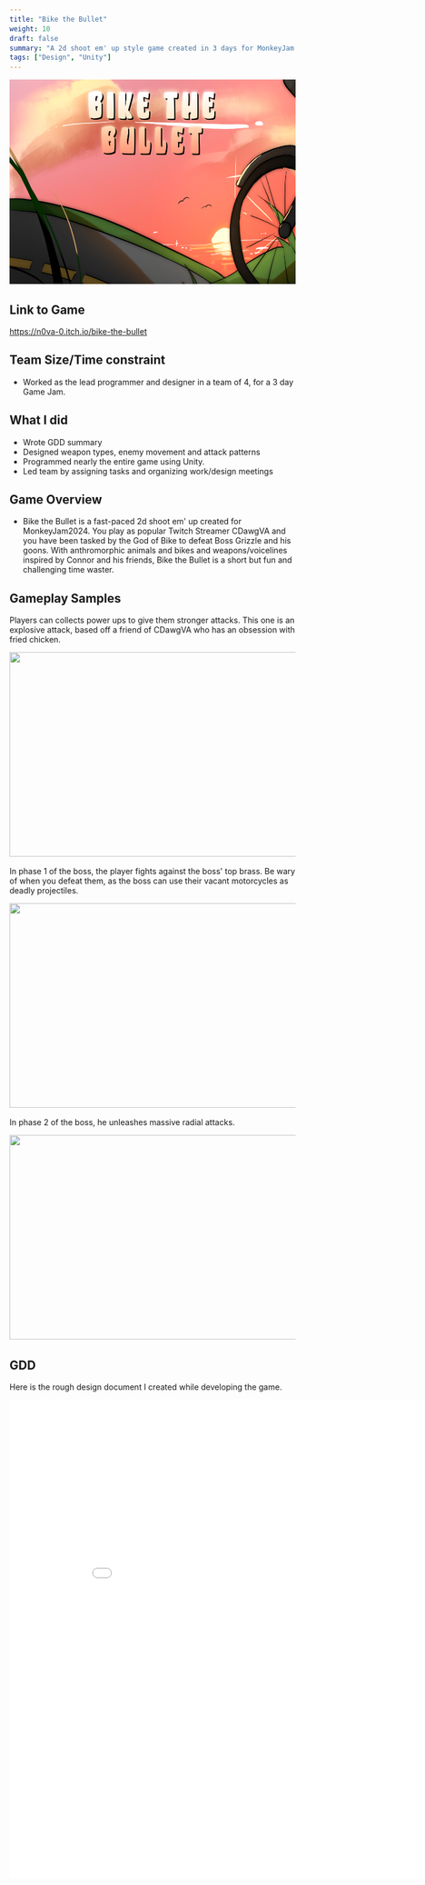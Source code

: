 ```yaml
---
title: "Bike the Bullet"
weight: 10
draft: false
summary: "A 2d shoot em' up style game created in 3 days for MonkeyJam 2024"
tags: ["Design", "Unity"]
---
```

<p><img src="btbmm.png" width="640" height = "360"></p>


## Link to Game

https://n0va-0.itch.io/bike-the-bullet

## Team Size/Time constraint
- Worked as the lead programmer and designer in a team of 4, for a 3 day Game Jam.

## What I did
- Wrote GDD summary
- Designed weapon types, enemy movement and attack patterns
- Programmed nearly the entire game using Unity.
- Led team by assigning tasks and organizing work/design meetings

## Game Overview
- Bike the Bullet is a fast-paced 2d shoot em' up created for MonkeyJam2024. You play as popular Twitch Streamer CDawgVA and you have been tasked by the God of Bike to defeat Boss Grizzle and his goons. With anthromorphic animals and bikes and weapons/voicelines inspired by Connor and his friends, Bike the Bullet is a short but fun and challenging time waster.


## Gameplay Samples

Players can collects power ups to give them stronger attacks. This one is an explosive attack, based off a friend of CDawgVA who has an obsession with fried chicken.<p><img src="powerup.gif" width="640" height = "360"></p>


In phase 1 of the boss, the player fights against the boss' top brass. Be wary of when you defeat them, as the boss can use their vacant motorcycles as deadly projectiles.
<p>
  <img src="motorcycle.gif" width="640" height = "360">
  
</p>

In phase 2 of the boss, he unleashes massive radial attacks.
<p><img src="screech.gif" width="640" height = "360"></p>

## GDD
Here is the rough design document I created while developing the game.

<embed src="Monkey Jam 2024 GDD - Google Docs.pdf" type="application/pdf" width="892" height="842"/>
